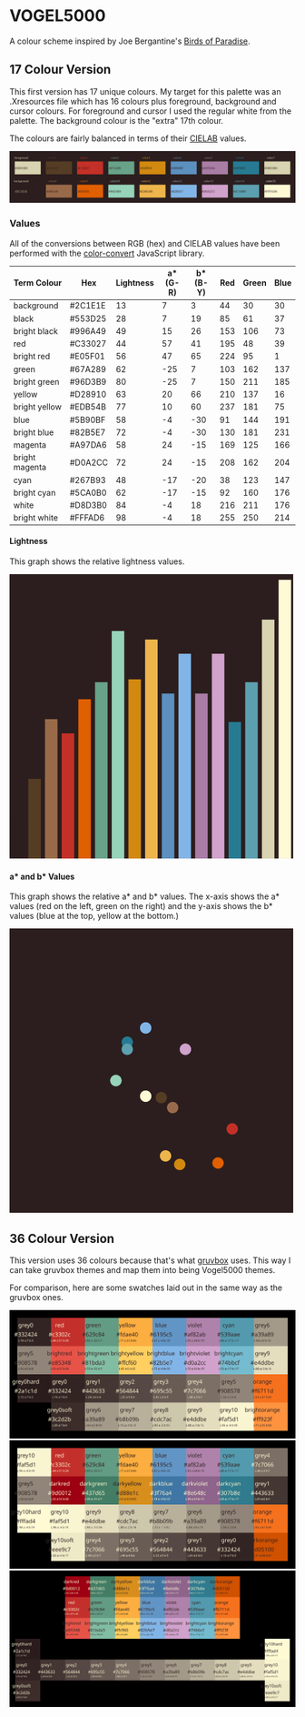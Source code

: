 # VOGEL5000

A colour scheme inspired by Joe Bergantine's [Birds of Paradise](https://github.com/bergantine/Birds-of-Paradise).

## 17 Colour Version

This first version has 17 unique colours.  My target for this palette was an .Xresources file which has 16 colours plus foreground, background and cursor colours.  For foreground and cursor I used the regular white from the palette.  The background colour is the "extra" 17th colour.

The colours are fairly balanced in terms of their [CIELAB](https://en.wikipedia.org/wiki/CIELAB_color_space) values.

<img src="./swatch.svg">

### Values

All of the conversions between RGB (hex) and CIELAB values have been performed with the [color-convert](https://github.com/Qix-/color-convert) JavaScript library.

Term Colour | Hex  | Lightness  | a* (G-R)  | b* (B-Y)  | Red  | Green  | Blue
--- | --- | --- | --- | --- | --- | --- | ---
background | #2C1E1E  | 13  | 7  | 3  | 44  | 30  | 30
black | #553D25  | 28  | 7  | 19  | 85  | 61  | 37
bright black | #996A49  | 49  | 15  | 26  | 153  | 106  | 73
red | #C33027  | 44  | 57  | 41  | 195  | 48  | 39
bright red | #E05F01  | 56  | 47  | 65  | 224  | 95  | 1
green | #67A289  | 62  | -25  | 7  | 103  | 162  | 137
bright green | #96D3B9  | 80  | -25  | 7  | 150  | 211  | 185
yellow | #D28910  | 63  | 20  | 66  | 210  | 137  | 16
bright yellow | #EDB54B  | 77  | 10  | 60  | 237  | 181  | 75
blue | #5B90BF  | 58  | -4  | -30  | 91  | 144  | 191
bright blue | #82B5E7  | 72  | -4  | -30  | 130  | 181  | 231
magenta | #A97DA6  | 58  | 24  | -15  | 169  | 125  | 166
bright magenta | #D0A2CC  | 72  | 24  | -15  | 208  | 162  | 204
cyan | #267B93  | 48  | -17  | -20  | 38  | 123  | 147
bright cyan | #5CA0B0  | 62  | -17  | -15  | 92  | 160  | 176
white | #D8D3B0  | 84  | -4  | 18  | 216  | 211  | 176
bright white | #FFFAD6  | 98  | -4  | 18  | 255  | 250  | 214


#### Lightness

This graph shows the relative lightness values.

<img src="./lab_lightness.png">

#### a* and b* Values

This graph shows the relative a* and b* values.  The x-axis shows the a* values (red on the left, green on the right) and the y-axis shows the b* values (blue at the top, yellow at the bottom.)

<img src="./lab_abscatter.png">

## 36 Colour Version

This version uses 36 colours because that's what [gruvbox](https://github.com/morhetz/gruvbox) uses.  This way I can take gruvbox themes and map them into being Vogel5000 themes.

For comparison, here are some swatches laid out in the same way as the gruvbox ones.

<img src="./swatchgruvstyle_dark.svg">
<img src="./swatchgruvstyle_light.svg">

<img src="./swatch36.svg">
